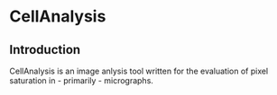 # CellAnalysis

## Introduction
CellAnalysis is an image anlysis tool written for the evaluation of pixel saturation in - primarily - micrographs. 
